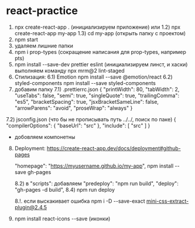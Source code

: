 # react-practice

1) npx create-react-app .     (инициализируем приложение)
     или
 1.2)  npx create-react-app my-app
 1.3) cd my-app       (открыть папку с проектом)
2) npm start
3) удаляем лишние папки
4) npm i prop-types    (сокращение написания для prop-types, например pts)
5) npm install --save-dev prettier eslint       (инициализируем линст, и хаски)
   выполняем команду
   npx mrm@2 lint-staged
6) Стилизация:
  6.1) Emotion
       npm install --save @emotion/react
  6.2) styled-components
       npm install --save styled-components   
7) добавим папку 
  7.1) .prettierrc.json 
        {
          "printWidth": 80,
          "tabWidth": 2,
          "useTabs": false,
          "semi": true,
          "singleQuote": true,
          "trailingComma": "es5",
          "bracketSpacing": true,
          "jsxBracketSameLine": false,
          "arrowParens": "avoid",
          "proseWrap": "always"
        }
  
  7.2) jsconfig.json            (что бы не прописывать путь ../../, поиск по паке)
            {
              "compilerOptions": {
                    "baseUrl": "src"
                },
                "include": [
                    "src"
                ]
            }
            
 + добовляем компонетны           
            
8) Deployment:
   https://create-react-app.dev/docs/deployment#github-pages
   
   "homepage": "https://myusername.github.io/my-app",
    npm install --save gh-pages
    
    8.2) в "scripts": добавляем "predeploy": "npm run build",
   "deploy": "gh-pages -d build", 8.4) npm run deploy
    
    
    8.!. если выскакивает ошибка
npm i -D --save-exact mini-css-extract-plugin@2.4.5 


9) npm install react-icons --save (иконки)
